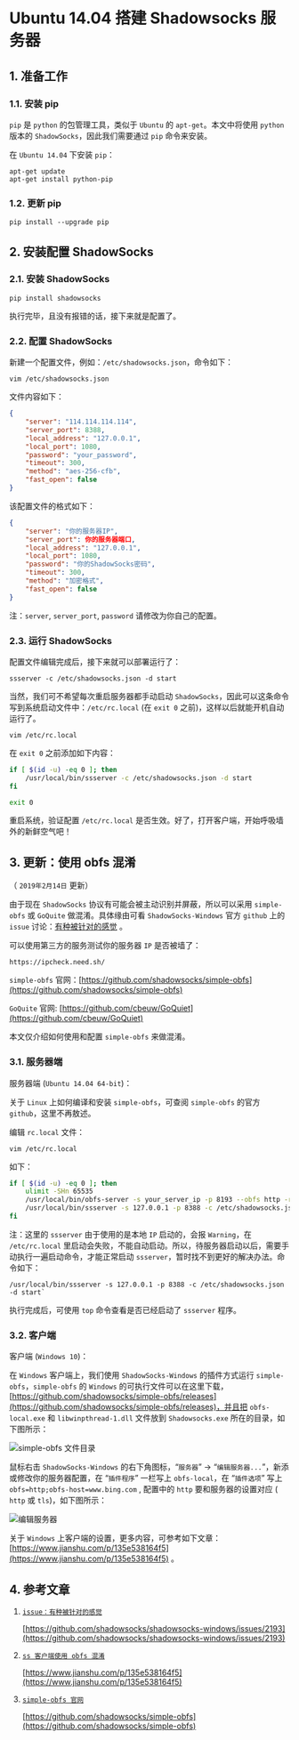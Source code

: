 # Ubuntu 14.04 搭建 Shadowsocks 服务器

## 1. 准备工作

### 1.1. 安装 pip

`pip` 是 `python` 的包管理工具，类似于 `Ubuntu` 的 `apt-get`。本文中将使用 `python` 版本的 `ShadowSocks`，因此我们需要通过 `pip` 命令来安装。

在 `Ubuntu 14.04` 下安装 `pip`：

```shell
apt-get update
apt-get install python-pip
```

### 1.2. 更新 pip

```shell
pip install --upgrade pip
```

## 2. 安装配置 ShadowSocks

### 2.1. 安装 ShadowSocks

```shell
pip install shadowsocks
```

执行完毕，且没有报错的话，接下来就是配置了。

### 2.2. 配置 ShadowSocks

新建一个配置文件，例如：`/etc/shadowsocks.json`，命令如下：

```shell
vim /etc/shadowsocks.json
```

文件内容如下：

```json
{
    "server": "114.114.114.114",
    "server_port": 8388,
    "local_address": "127.0.0.1",
    "local_port": 1080,
    "password": "your_password",
    "timeout": 300,
    "method": "aes-256-cfb",
    "fast_open": false
}
```

该配置文件的格式如下：

```json
{
    "server": "你的服务器IP",
    "server_port": 你的服务器端口,
    "local_address": "127.0.0.1",
    "local_port": 1080,
    "password": "你的ShadowSocks密码",
    "timeout": 300,
    "method": "加密格式",
    "fast_open": false
}
```

注：`server`, `server_port`, `password` 请修改为你自己的配置。

### 2.3. 运行 ShadowSocks

配置文件编辑完成后，接下来就可以部署运行了：

```shell
ssserver -c /etc/shadowsocks.json -d start
```

当然，我们可不希望每次重启服务器都手动启动 `ShadowSocks`，因此可以这条命令写到系统启动文件中：`/etc/rc.local` (在 `exit 0` 之前)，这样以后就能开机自动运行了。

```shell
vim /etc/rc.local
```

在 `exit 0` 之前添加如下内容：

```bash
if [ $(id -u) -eq 0 ]; then
    /usr/local/bin/ssserver -c /etc/shadowsocks.json -d start
fi

exit 0
```

重启系统，验证配置 `/etc/rc.local` 是否生效。好了，打开客户端，开始呼吸墙外的新鲜空气吧！

## 3. 更新：使用 obfs 混淆

（ `2019年2月14日` 更新）

由于现在 `ShadowSocks` 协议有可能会被主动识别并屏蔽，所以可以采用 `simple-obfs` 或 `GoQuite` 做混淆。具体缘由可看 `ShadowSocks-Windows` 官方 `github` 上的 `issue` 讨论：[有种被针对的感觉](https://github.com/shadowsocks/shadowsocks-windows/issues/2193) 。

可以使用第三方的服务测试你的服务器 `IP` 是否被墙了：

```
https://ipcheck.need.sh/
```

`simple-obfs` 官网：[https://github.com/shadowsocks/simple-obfs](https://github.com/shadowsocks/simple-obfs)

`GoQuite` 官网: [https://github.com/cbeuw/GoQuiet](https://github.com/cbeuw/GoQuiet)

本文仅介绍如何使用和配置 `simple-obfs` 来做混淆。

### 3.1. 服务器端

服务器端 (`Ubuntu 14.04 64-bit`)：

关于 `Linux` 上如何编译和安装 `simple-obfs`，可查阅 `simple-obfs` 的官方 `github`，这里不再敖述。

编辑 `rc.local` 文件：

```shell
vim /etc/rc.local
```
如下：

```bash
if [ $(id -u) -eq 0 ]; then
    ulimit -SHn 65535
    /usr/local/bin/obfs-server -s your_server_ip -p 8193 --obfs http -r 127.0.0.1:8388
    /usr/local/bin/ssserver -s 127.0.0.1 -p 8388 -c /etc/shadowsocks.json -d start
fi
```

注：这里的 `ssserver` 由于使用的是本地 `IP` 启动的，会报 `Warning`，在 `/etc/rc.local` 里启动会失败，不能自动启动。所以，待服务器启动以后，需要手动执行一遍启动命令，才能正常启动 `ssserver`，暂时找不到更好的解决办法。命令如下：

```shell
/usr/local/bin/ssserver -s 127.0.0.1 -p 8388 -c /etc/shadowsocks.json -d start`
```

执行完成后，可使用 `top` 命令查看是否已经启动了 `ssserver` 程序。

### 3.2. 客户端

客户端 (`Windows 10`)：

在 `Windows` 客户端上，我们使用 `ShadowSocks-Windows` 的插件方式运行 `simple-obfs`，`simple-obfs` 的 `Windows` 的可执行文件可以在这里下载，[https://github.com/shadowsocks/simple-obfs/releases](https://github.com/shadowsocks/simple-obfs/releases)，并且把 `obfs-local.exe` 和 `libwinpthread-1.dll` 文件放到 `Shadowsocks.exe` 所在的目录，如下图所示：

![simple-obfs 文件目录](./images/ss-obfs-files.png)

鼠标右击 `ShadowSocks-Windows` 的右下角图标，“`服务器`” -> “`编辑服务器...`”，新添或修改你的服务器配置，在 “`插件程序`” 一栏写上 `obfs-local`，在 “`插件选项`” 写上 `obfs=http;obfs-host=www.bing.com` , 配置中的 `http` 要和服务器的设置对应 ( `http` 或 `tls`)，如下图所示：

![编辑服务器](./images/ss-obfs-client.png)

关于 `Windows` 上客户端的设置，更多内容，可参考如下文章：[https://www.jianshu.com/p/135e538164f5](https://www.jianshu.com/p/135e538164f5) 。

## 4. 参考文章

1. [`issue：有种被针对的感觉`](https://github.com/shadowsocks/shadowsocks-windows/issues/2193)

    [https://github.com/shadowsocks/shadowsocks-windows/issues/2193](https://github.com/shadowsocks/shadowsocks-windows/issues/2193)

2. [`ss 客户端使用 obfs 混淆`](https://www.jianshu.com/p/135e538164f5)

    [https://www.jianshu.com/p/135e538164f5](https://www.jianshu.com/p/135e538164f5)

3. [`simple-obfs 官网`](https://github.com/shadowsocks/simple-obfs)

    [https://github.com/shadowsocks/simple-obfs](https://github.com/shadowsocks/simple-obfs)
